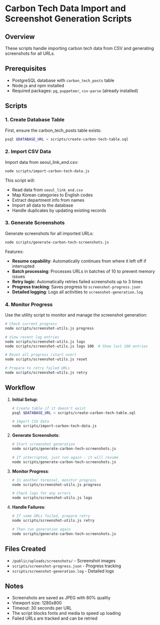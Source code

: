 # Carbon Tech Data Import and Screenshot Generation Scripts

## Overview
These scripts handle importing carbon tech data from CSV and generating screenshots for all URLs.

## Prerequisites
- PostgreSQL database with `carbon_tech_posts` table
- Node.js and npm installed
- Required packages: `pg`, `puppeteer`, `csv-parse` (already installed)

## Scripts

### 1. Create Database Table
First, ensure the carbon_tech_posts table exists:
```bash
psql $DATABASE_URL < scripts/create-carbon-tech-table.sql
```

### 2. Import CSV Data
Import data from seoul_link_end.csv:
```bash
node scripts/import-carbon-tech-data.js
```

This script will:
- Read data from `seoul_link_end.csv`
- Map Korean categories to English codes
- Extract department info from names
- Import all data to the database
- Handle duplicates by updating existing records

### 3. Generate Screenshots
Generate screenshots for all imported URLs:
```bash
node scripts/generate-carbon-tech-screenshots.js
```

Features:
- **Resume capability**: Automatically continues from where it left off if interrupted
- **Batch processing**: Processes URLs in batches of 10 to prevent memory issues
- **Retry logic**: Automatically retries failed screenshots up to 3 times
- **Progress tracking**: Saves progress to `screenshot-progress.json`
- **Detailed logging**: Logs all activities to `screenshot-generation.log`

### 4. Monitor Progress
Use the utility script to monitor and manage the screenshot generation:

```bash
# Check current progress
node scripts/screenshot-utils.js progress

# View recent log entries
node scripts/screenshot-utils.js logs
node scripts/screenshot-utils.js logs 100  # Show last 100 entries

# Reset all progress (start over)
node scripts/screenshot-utils.js reset

# Prepare to retry failed URLs
node scripts/screenshot-utils.js retry
```

## Workflow

1. **Initial Setup**:
   ```bash
   # Create table if it doesn't exist
   psql $DATABASE_URL < scripts/create-carbon-tech-table.sql
   
   # Import CSV data
   node scripts/import-carbon-tech-data.js
   ```

2. **Generate Screenshots**:
   ```bash
   # Start screenshot generation
   node scripts/generate-carbon-tech-screenshots.js
   
   # If interrupted, just run again - it will resume
   node scripts/generate-carbon-tech-screenshots.js
   ```

3. **Monitor Progress**:
   ```bash
   # In another terminal, monitor progress
   node scripts/screenshot-utils.js progress
   
   # Check logs for any errors
   node scripts/screenshot-utils.js logs
   ```

4. **Handle Failures**:
   ```bash
   # If some URLs failed, prepare retry
   node scripts/screenshot-utils.js retry
   
   # Then run generation again
   node scripts/generate-carbon-tech-screenshots.js
   ```

## Files Created

- `/public/uploads/screenshots/` - Screenshot images
- `scripts/screenshot-progress.json` - Progress tracking
- `scripts/screenshot-generation.log` - Detailed logs

## Notes

- Screenshots are saved as JPEG with 80% quality
- Viewport size: 1280x800
- Timeout: 30 seconds per URL
- The script blocks fonts and media to speed up loading
- Failed URLs are tracked and can be retried